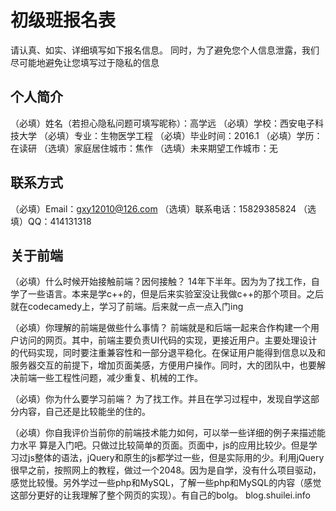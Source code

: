 # 初级班报名表

请认真、如实、详细填写如下报名信息。
同时，为了避免您个人信息泄露，我们尽可能地避免让您填写过于隐私的信息

## 个人简介

（必填）姓名（若担心隐私问题可填写昵称）：高学远
（必填）学校：西安电子科技大学
（必填）专业：生物医学工程
（必填）毕业时间：2016.1
（必填）学历：在读研
（选填）家庭居住城市：焦作
（选填）未来期望工作城市：无
 
## 联系方式

（必填）Email：gxy12010@126.com
（选填）联系电话：15829385824
（选填）QQ：414131318	

## 关于前端

（必填）什么时候开始接触前端？因何接触？
 14年下半年。因为为了找工作，自学了一些语言。本来是学c++的，但是后来实验室没让我做c++的那个项目。之后就在codecamedy上，学习了前端。后来就一点一点入门ing

（必填）你理解的前端是做些什么事情？
 前端就是和后端一起来合作构建一个用户访问的网页。其中，前端主要负责UI代码的实现，更接近用户。主要处理设计的代码实现，同时要注重兼容性和一部分退平稳化。在保证用户能得到信息以及和服务器交互的前提下，增加页面美感，方便用户操作。同时，大的团队中，也要解决前端一些工程性问题，减少重复、机械的工作。

（必填）你为什么要学习前端？
为了找工作。并且在学习过程中，发现自学这部分内容，自己还是比较能坐的住的。

（必填）你自我评价当前你的前端技术能力如何，可以举一些详细的例子来描述能力水平
算是入门吧。只做过比较简单的页面。页面中，js的应用比较少。但是学习过js整体的语法，jQuery和原生的js都学过一些，但是实际用的少。利用jQuery很早之前，按照网上的教程，做过一个2048。因为是自学，没有什么项目驱动，感觉比较慢。另外学过一些php和MySQL，了解一些php和MySQL的内容（感觉这部分更好的让我理解了整个网页的实现）。有自己的bolg。 blog.shuilei.info

